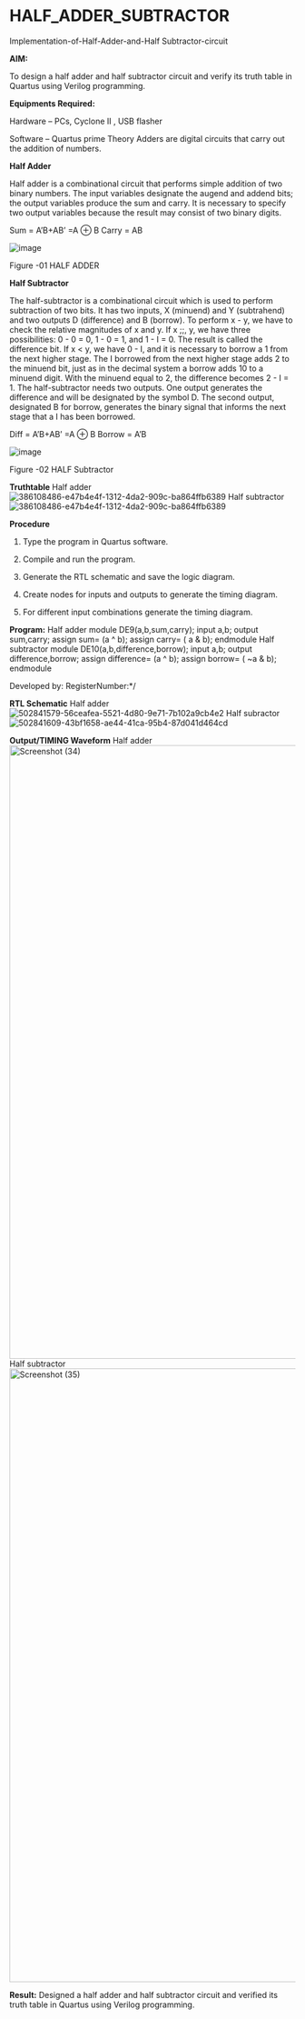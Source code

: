 # HALF_ADDER_SUBTRACTOR

Implementation-of-Half-Adder-and-Half Subtractor-circuit

**AIM:**

To design a half adder and half subtractor circuit and verify its truth table in Quartus using Verilog programming.

**Equipments Required:**

Hardware – PCs, Cyclone II , USB flasher 

Software – Quartus prime Theory Adders are digital circuits that carry out the addition of numbers.

**Half Adder**

Half adder is a combinational circuit that performs simple addition of two binary numbers. The input variables designate the augend and addend bits; the output variables produce the sum and carry. It is necessary to specify two output variables because the result may consist of two binary digits.

Sum = A’B+AB’ =A ⊕ B Carry = AB

![image](https://github.com/naavaneetha/HALF_ADDER_SUBTRACTOR/assets/154305477/bd4a0b2c-cdbc-4184-ab08-81578f121e1f)

Figure -01 HALF ADDER

**Half Subtractor**

The half-subtractor is a combinational circuit which is used to perform subtraction of two bits. It has two inputs, X (minuend) and Y (subtrahend) and two outputs D (difference) and B (borrow). To perform x - y, we have to check the relative magnitudes of x and y. If x ;;, y, we have three possibilities: 0 - 0 = 0, 1 - 0 = 1, and 1 - I = 0. The result is called the difference bit. If x < y, we have 0 - I, and it is necessary to borrow a 1 from the next higher stage. The I borrowed from the next higher stage adds 2 to the minuend bit, just as in the decimal system a borrow adds 10 to a minuend digit. With the minuend equal to 2, the difference becomes 2 - I = 1. The half-subtractor needs two outputs. One output generates the difference and will be designated by the symbol D. The second output, designated B for borrow, generates the binary signal that informs the next stage that a I has been borrowed. 

Diff = A’B+AB’ =A ⊕ B
Borrow = A’B

 ![image](https://github.com/naavaneetha/HALF_ADDER_SUBTRACTOR/assets/154305477/d76b099c-513f-4e7c-843a-e2fd028a531a)

Figure -02 HALF Subtractor

**Truthtable**
Half adder
![386108486-e47b4e4f-1312-4da2-909c-ba864ffb6389](https://github.com/user-attachments/assets/a2a05c53-d93c-4188-b6c7-0b50605fa54b)
Half subtractor
![386108486-e47b4e4f-1312-4da2-909c-ba864ffb6389](https://github.com/user-attachments/assets/a9339cd8-a1d3-40ab-9fde-d8b2367613ec)

**Procedure**

1.	Type the program in Quartus software.

2.	Compile and run the program.

3.	Generate the RTL schematic and save the logic diagram.

4.	Create nodes for inputs and outputs to generate the timing diagram.

5.	For different input combinations generate the timing diagram.


**Program:**
Half adder
module DE9(a,b,sum,carry); 
input a,b; 
output sum,carry; 
assign sum= (a ^ b); 
assign carry= ( a & b); 
endmodule
Half subtractor
module DE10(a,b,difference,borrow); 
input a,b; 
output difference,borrow; 
assign difference= (a ^ b); 
assign borrow= ( ~a & b); 
endmodule

Developed by: RegisterNumber:*/

**RTL Schematic**
Half adder
![502841579-56ceafea-5521-4d80-9e71-7b102a9cb4e2](https://github.com/user-attachments/assets/b8db9b87-0ff8-4357-861d-df842e953638)
Half subractor
![502841609-43bf1658-ae44-41ca-95b4-87d041d464cd](https://github.com/user-attachments/assets/4695cf50-dbcb-479a-b73e-a597496d1597)

**Output/TIMING Waveform**
Half adder
<img width="1920" height="1080" alt="Screenshot (34)" src="https://github.com/user-attachments/assets/a6bd6d13-63be-43d4-93a3-6edfa3e5b08d" />
Half subtractor
<img width="1920" height="1080" alt="Screenshot (35)" src="https://github.com/user-attachments/assets/65c84692-176c-48e2-a62a-678d58e195c5" />

**Result:**
Designed a half adder and half subtractor circuit and verified its truth table in Quartus using Verilog programming.
